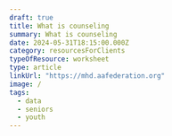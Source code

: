 ```yaml
---
draft: true
title: What is counseling
summary: What is counseling
date: 2024-05-31T18:15:00.000Z
category: resourcesForClients
typeOfResource: worksheet
type: article
linkUrl: "https://mhd.aafederation.org"
image: /
tags:
  - data
  - seniors
  - youth
---
```

